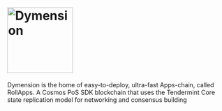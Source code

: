 # <img src="https://user-images.githubusercontent.com/2853158/218585930-6ce4ae15-319e-48ff-b6a2-089a9c5243ff.png" width="150" alt="Dymension">
Dymension is the home of easy-to-deploy, ultra-fast Apps-chain, called RollApps. A Cosmos PoS SDK blockchain that uses the Tendermint Core state replication model for networking and consensus building
